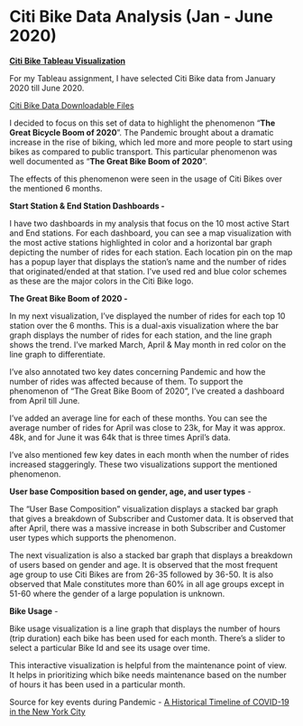 # Citi Bike Data Analysis (Jan - June 2020)

**[Citi Bike Tableau Visualization](https://public.tableau.com/views/CitiBikeVisualization_16337529005030/CitiBikeDataVisualizationJan-June2020?:language=en-US&:display_count=n&:origin=viz_share_link)**

For my Tableau assignment, I have selected Citi Bike data from January 2020 till June 2020.

[Citi Bike Data Downloadable Files](https://s3.amazonaws.com/tripdata/index.html)

I decided to focus on this set of data to highlight the phenomenon “**The Great Bicycle Boom of 2020**”. The Pandemic brought about a dramatic increase in the rise of biking, which led more and more people to start using bikes as compared to public transport. This particular phenomenon was well documented as “**The Great Bike Boom of 2020**”.

The effects of this phenomenon were seen in the usage of Citi Bikes over the mentioned 6 months.

**Start Station & End Station Dashboards -** 

I have two dashboards in my analysis that focus on the 10 most active Start and End stations. For each dashboard, you can see a map visualization with the most active stations highlighted in color and a horizontal bar graph depicting the number of rides for each station. Each location pin on the map has a popup layer that displays the station’s name and the number of rides that originated/ended at that station. I’ve used red and blue color schemes as these are the major colors in the Citi Bike logo.

**The Great Bike Boom of 2020 -** 

In my next visualization, I’ve displayed the number of rides for each top 10 station over the 6 months. This is a dual-axis visualization where the bar graph displays the number of rides for each station, and the line graph shows the trend. I’ve marked March, April & May month in red color on the line graph to differentiate.

I’ve also annotated two key dates concerning Pandemic and how the number of rides was affected because of them. To support the phenomenon of “The Great Bike Boom of 2020”, I’ve created a dashboard from April till June.

I’ve added an average line for each of these months. You can see the average number of rides for April was close to 23k, for May it was approx. 48k, and for June it was 64k that is three times April’s data.

I’ve also mentioned few key dates in each month when the number of rides increased staggeringly. These two visualizations support the mentioned phenomenon.

**User base Composition based on gender, age, and user types** - 

The “User Base Composition” visualization displays a stacked bar graph that gives a breakdown of Subscriber and Customer data. It is observed that after April, there was a massive increase in both Subscriber and Customer user types which supports the phenomenon.

The next visualization is also a stacked bar graph that displays a breakdown of users based on gender and age. It is observed that the most frequent age group to use Citi Bikes are from 26-35 followed by 36-50. It is also observed that Male constitutes more than 60% in all age groups except in 51-60 where the gender of a large population is unknown.

**Bike Usage** - 

Bike usage visualization is a line graph that displays the number of hours (trip duration) each bike has been used for each month. There’s a slider to select a particular Bike Id and see its usage over time.

This interactive visualization is helpful from the maintenance point of view. It helps in prioritizing which bike needs maintenance based on the number of hours it has been used in a particular month.

Source for key events during Pandemic - [A Historical Timeline of COVID-19 in the New York City](https://www.investopedia.com/historical-timeline-of-covid-19-in-new-york-city-5071986)
